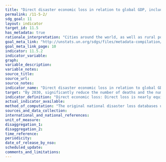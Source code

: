 ```yaml
---
title: "Direct disaster economic loss in relation to global GDP, including disaster damage to critical infrastructure and disruption of basic services"
permalink: /11-5-2/
sdg_goal: 11
layout: indicator
target_id: 11.5
has_metadata: true
rationale_interpretation: "Cities around the world, as well as rural populations, witness growing disaster risks. Impacts of climate change on sustainable development are observed through both slow-onset events (e.g. sea level rise, increasing temperatures, ocean acidification, glacial retreat and related impacts, salinization, land and forest degradation, loss of biodiversity and desertification) and extreme weather events. The economic loss indicator would track loss to agricultural, industrial and commercial sectors and damage to housing and critical infrastructure. \nCities are some of the most vulnerable areas to natural disasters. Unplanned urban development (e.g. informal settlements, overcrowding, inadequate infrastructures) exacerbates urban vulnerability to climate change impacts and hydro-meteorological and geological hazards. Over half of all coastal areas are urbanized and 21 of the world's 33 mega cities lie in coastal flood zones. SIDS and coastal regions are particularly affected by sea level rise, coastal flooding and erosion, and extreme events (e.g. tsunamis and storm surges) due to undermining natural protective barriers, low levels of development combined with rapid population growth in low lying coastal areas and inadequate capacity to adapt. Poor urban populations must often resort to unsustainable coping strategies and mechanisms. \nLarge numbers of people remain perilously close to falling into poverty, experiencing shocks that they are unable to cope with. For the poor, a shock of even a relatively short duration can have long term consequences. Several dimensions of poverty are closely related to environment, which is often affected by natural disasters. The poverty reduction agenda could include well-designed social protection scheme to help protecting the poor against sudden shocks and the development of capacities to better predict and prepare for such shocks. Better management of natural resources can themselves strengthen the resilience of the poor, by both reducing the likelihood of natural hazardous events and offering resources to help cope with them. \nThe environment for food production is increasingly challenging, particularly for smallholders, due to environmental and climate-related factors. Similar to extreme income poverty, food insecurity continues to be predominantly concentrated in rural areas of developing countries, and disproportionately affects poor farmers, agricultural workers, pastoralists and rural communities. Common conditions for protracted crisis situations include frequent or continued exposure to shocks that undermine livelihoods, food and market systems. Special consideration needs to be given to population living in areas prone to environmental and natural disaster shocks. \nBiodiversity provides ecosystem resilience and contributes to the ability to respond to unpredictable global changes and natural disasters. Healthy ecosystems act as buffers against natural hazards, providing valuable yet underutilized approaches for climate change adaptation, enhancing natural resilience and reducing the vulnerability of people, for example to floods and the effects of land degradation. These ecosystem services improve the sustainability and economic efficiency of built infrastructure, and are critical for sustainable and resilient urban areas. \nThis indicator will track direct physical loss expressed in economic term. The disaster loss data (particularly mortality) are significantly influenced by large-scale catastrophic event, which represent important outliers. UNISDR recommends countries to report the data by event, so complementary analysis can be done by both including and excluding such catastrophic events. \nThe indicator will build bridge between SDGs and the Sendai Framework for Disaster Risk Reduction because the reduction of direct economic loss is included in the Sendai Framework global targets and will also be monitored under the Sendai Framework Monitoring Mechanism. \n(mainly based on TST Issue Brief 2, 3, 5, 20 and 23-26)"
goal_meta_link: "http://unstats.un.org/sdgs/files/metadata-compilation/Metadata-Goal-11.pdf"
goal_meta_link_page: 10
indicator: 11.5.2
indicator_variable: 
graph: 
variable_description: 
variable_notes: 
source_title: 
source_url: 
source_notes: 
indicator_name: "Direct disaster economic loss in relation to global GDP, including disaster damage to critical infrastructure and disruption of basic services"
target: "By 2030, significantly reduce the number of deaths and the number of people affected and substantially decrease the direct economic losses relative to global gross domestic product caused by disasters, including water-related disasters, with a focus on protecting the poor and people in vulnerable situations."
indicator_definition: "Direct economic loss: Direct loss is nearly equivalent to physical damage. The monetary value of total or partial destruction of physical assets existing in the affected area. Examples include loss to physical assets such as damaged housings, factories and infrastructure. Direct losses usually happen during the event or within the first few hours after the event and are often assessed soon after the event to estimate recovery cost and claim insurance payments. These are tangible and relatively easy to measure. Direct Economic loss in this indicator framework consists of agriculture loss, damage to industrial and commercial facilities, damage to housings and critical infrastructures. \n\tWe limit the economic loss into direct economic loss, excluding indirect loss (e.g. loss due to interrupted production) and macro-economic loss. The reason is that there is not yet universally standardized methodology to measure indirect and macro-economic loss while direct loss data monitoring is relatively simpler and more standardized. \nGlobal gross domestic product: Summation of GDP of Countries. GDP definition according to the World Bank. \nHazardous event: The occurrence of a natural or human-induced phenomenon in a particular place during a particular period of time due to the existence of a hazard. \nHazard: A potentially damaging physical event, phenomenon or human activity that may cause the loss of life or injury, property damage, social and economic disruption or environmental degradation. \nUNISDR recommends setting NO threshold for recording hazardous event in order to monitor all hazardous events. Small-scale but frequent hazardous events that are not registered in international disaster loss databases account for an important share of damages and losses when they are combined, and often go unnoticed by the national and international community. These events, when accumulated, are often a source of poverty in developing countries but can be effectively addressed by well-designed policies. The scope of the Sendai Framework for Disaster Risk Reduction 2015-2030 is \"the risk of small-scale and large-scale, frequent and infrequent, sudden and slow-onset disasters, caused by natural or man-made hazards as well as relate environmental, technological and biological hazards and risks\". \nRegarding the inclusion of biological and environmental hazards in natural hazards category and whether and how to integrate man-made hazards, UNISDR will discuss the issue with WHO and other organizations (for example, WHO would be in a better position in terms of data, knowledge and relationship with Member States and other stakeholders to monitor biological events including epidemics. However, we generally do not expect biological disasters will cause physical damages to facilities. ). \n\tNote: Terminology will be discussed and finalized in the Open-ended Intergovernmental Working Group for Sendai Framework for Disaster Risk Reduction."
actual_indicator_available: 
method_of_computation: "The original national disaster loss databases usually register physical damage value (housing unit loss, infrastructure loss etc.). Need conversion from physical value to monetary value according to the UNISDR methodology. After converted, divide global direct economic loss by global GDP (inflation adjusted, constant USD) calculated from World Bank Development Indicators."
sources_and_data_collection: 
international_and_national_references: 
unit_of_measure: 
disaggregation_1: 
disaggregation_2: 
time_reference: 
periodicity: 
date_of_release_by_nso: 
scheduled_update: 
comments_and_limitations: 
---
```


